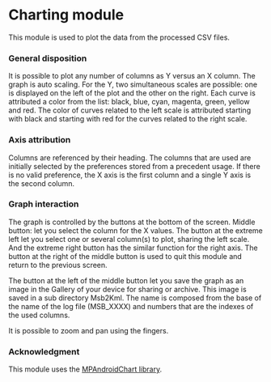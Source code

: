 # Charting module
This module is used to plot the data from the processed CSV files.

### General disposition
It is possible to plot any number of columns as Y versus an X column.
The graph is auto scaling. For the Y, two simultaneous scales are
possible: one is displayed on the left of the plot and the
other on the right. Each curve is attributed a color from the
list: black, blue, cyan, magenta, green, yellow and red.
The color of curves related to the left scale is attributed starting
with black and starting with red for the curves related to the
right scale.

### Axis attribution
Columns are referenced by their heading. The columns that are
used are initially selected by the preferences stored from a
precedent usage. If there is no valid preference, the X axis is
the first column and a single Y axis is the second column.

### Graph interaction
The graph is controlled by the buttons at the bottom of the screen.
Middle button: let you select the column for the X values.
The button at the extreme left let you select one or several
column(s) to plot, sharing the left scale.
And the extreme right button has the similar function for the right axis.
The button at the right of the middle button is used to quit this
module and return to the previous screen.

The button at the left of the middle button let you save the graph
as an image in the Gallery of your device for sharing or archive.
This image is saved in a sub directory Msb2Kml. The name is
composed from the base of the name of the log file (MSB_XXXX) and
numbers that are the indexes of the used columns.

It is possible to zoom and pan using the fingers.

### Acknowledgment

This module uses the [MPAndroidChart library](https://github.com/PhilJay/MPAndroidChart).

